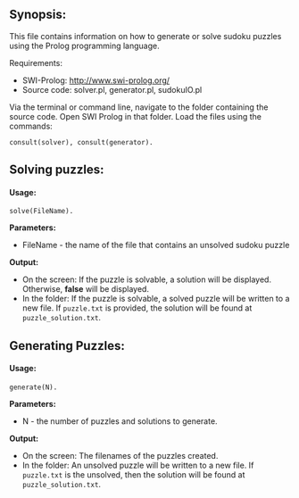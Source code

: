 ## Synopsis:

This file contains information on how to generate or solve sudoku puzzles using the Prolog programming language.

Requirements:
* SWI-Prolog: http://www.swi-prolog.org/
* Source code: solver.pl, generator.pl, sudokuIO.pl

Via the terminal or command line, navigate to the folder containing the source code. Open SWI Prolog in that folder. Load the files using the commands:

```
consult(solver), consult(generator).
```

## Solving puzzles:

#### Usage:
```
solve(FileName).
```

**Parameters:**

* FileName - the name of the file that contains an unsolved sudoku puzzle

**Output:**

- On the screen: If the puzzle is solvable, a solution will be displayed. Otherwise, **false** will be displayed.
- In the folder: If the puzzle is solvable, a solved puzzle will be written to a new file. If ```puzzle.txt``` is provided, the solution will be found at ```puzzle_solution.txt```.

## Generating Puzzles:

#### Usage:
```
generate(N).
```

**Parameters:**

* N - the number of puzzles and solutions to generate.

**Output:**

- On the screen: The filenames of the puzzles created.
- In the folder: An unsolved puzzle will be written to a new file. If ```puzzle.txt``` is the unsolved, then the solution will be found at ```puzzle_solution.txt```.
